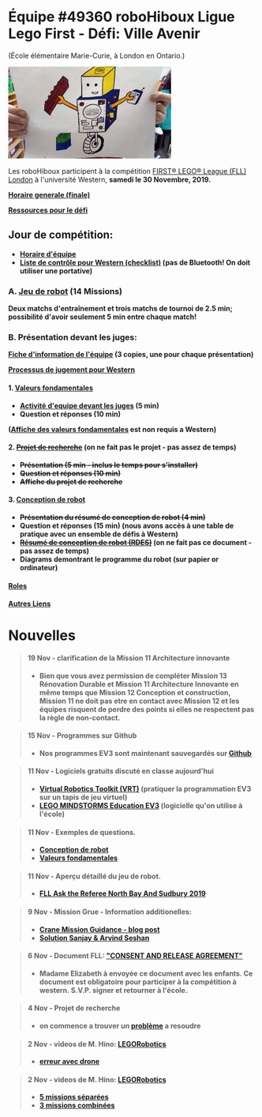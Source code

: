 # Équipe #49360 roboHiboux Ligue Lego First - Défi: Ville Avenir 
(École élémentaire Marie-Curie, à London en Ontario.)

![image](derekJamesStephen.png)

Les roboHiboux participent à la compétition [FIRST® LEGO® League (FLL) London](https://www.eng.uwo.ca/outreach/first-robotics/lego-league/) à l'université Western, <b>samedi le 30 Novembre, 2019<b/>.

[Horaire generale (finale)](FLLSchedule2019_General_Schedule.pdf)

[Ressources pour le défi](challenge.md)

## Jour de compétition:
* [Horaire d'équipe](FLLSchedule2019_Team49360.pdf)
* [Liste de contrôle pour Western (checklist)](checklistWestern2019.pdf) (pas de Bluetooth! On doit utiliser une portative)

### A. [Jeu de robot](jeudurobot.md) (14 Missions)

Deux matchs d'entraînement et trois matchs de tournoi de 2.5 min; possibilité d'avoir seulement 5 min entre chaque match!

### B. Présentation devant les juges:
[Fiche d'information de l'équipe](TeamInfoSheet_FL005_Fillable.pdf) (3 copies, une pour chaque présentation)

[Processus de jugement pour Western](CoachesDayPresentation2019_judging.pdf)

#### 1. [Valeurs fondamentales](valeurs.md)
* [Activité d'equipe devant les juges](http://flltutorials.com/translations/en-us/CoreValues/CVJudging.pdf) (5 min)
* Question et réponses (10 min)

([Affiche des valeurs fondamentales](http://flltutorials.com/translations/en-us/CoreValues/CVPoster.pdf) est non requis a Western)

#### 2. ~~[Projet de recherche](projet.md)~~ (on ne fait pas le projet - pas assez de temps)
* ~~Présentation (5 min - inclus le temps pour s'installer)~~
* ~~Question et réponses (10 min)~~
* ~~Affiche du projet de recherche~~

#### 3. [Conception de robot](robotDesign.md)
* ~~Présentation du résumé de conception de robot (4 min)~~
* Question et réponses (15 min) (nous avons accès à une table de pratique avec un ensemble de défis à Western)
* ~~[Résumé de conception de robot (RDES)](https://drive.google.com/file/d/1VC3oS6zkFRucYmjoOFKwcpcF8nQUieVT/view)~~ (on ne fait pas ce document - pas assez de temps)
* Diagrams demontrant le programme du robot (sur papier or ordinateur) 

#### [Roles](roles.md)

#### [Autres Liens](liens.md)


# Nouvelles 
> #### 19 Nov - clarification de la Mission 11 Architecture innovante
> * Bien que vous avez permission de compléter <b>Mission 13 Rénovation Durable</b> et <b>Mission 11 Architecture Innovante</b> en même temps que <b>Mission 12 Conception et construction</b>, Mission 11 ne doit pas etre en contact avec Mission 12 et les équipes risquent de perdre des points si elles ne respectent pas la règle de non-contact.

> #### 15 Nov - Programmes sur Github
> * Nos programmes EV3 sont maintenant sauvegardés sur [Github](https://github.com/roboHiboux/villeavenir/tree/master/programmes)

> #### 11 Nov - Logiciels gratuits discuté en classe aujourd'hui
> * [Virtual Robotics Toolkit (VRT)](https://www.firstroboticscanada.org/cancode/vrt/) (pratiquer la programmation EV3 sur un tapis de jeu virtuel)
> * [LEGO MINDSTORMS Education EV3](https://education.lego.com/en-us/downloads/mindstorms-ev3/software) (logicielle qu'on utilise à l'école)

> #### 11 Nov - Exemples de questions.
> * [Conception de robot](https://github.com/roboHiboux/villeavenir/blob/master/docs/2-InterviewSampleQuestions-RobotDesign-Rick.pdf)
> * [Valeurs fondamentales](https://github.com/roboHiboux/villeavenir/blob/master/docs/2a-InterviewSampleQuestions-CoreValues-Rick.pdf)

> #### 11 Nov - Aperçu détaillé du jeu de robot.
> * [FLL Ask the Referee North Bay And Sudbury 2019](https://www.youtube.com/watch?v=YcbfksBt4sE&feature=youtu.be)

> #### 9 Nov - Mission Grue - Information additionelles:
> * [Crane Mission Guidance - blog post](http://flltutorials.com/translations/en-us/Worksheets/CraneMissionTipsAppVersion.pdf)
> * [Solution Sanjay & Arvind Seshan](http://flltutorials.com/translations/en-us/Worksheets/CraneMissionTipsFullVersion.pdf)

> #### 6 Nov - Document FLL: ["CONSENT AND RELEASE AGREEMENT"](https://www.firstinspires.org/sites/default/files/uploads/2017-2018%20CONSENT%20AND%20RELEASE%20AGREEMENT%20ENGLISH.pdf)
> * Madame Elizabeth à envoyée ce document avec les enfants.  Ce document est obligatoire pour participer à la compétition à western.  S.V.P. signer et retourner à l'école.

> #### 4 Nov - Projet de recherche
> * on commence a trouver un [problème](projet.md) a resoudre

> #### 2 Nov - videos de M. Hino: [LEGORobotics](https://www.youtube.com/channel/UCvuw_UluXNRPKhqK5GU8SrQ/videos)
> * [erreur avec drone](https://www.youtube.com/watch?v=-bktRKjIdIE)

> #### 2 Nov - videos de M. Hino: [LEGORobotics](https://www.youtube.com/channel/UCvuw_UluXNRPKhqK5GU8SrQ/videos)
> * [5 missions séparées](https://www.youtube.com/watch?v=dAlKqZBOkeo)
> * [3 missions combinées](https://www.youtube.com/watch?v=gxRV948MMsE)
